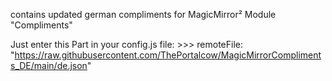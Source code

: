 contains updated german compliments for MagicMirror² Module "Compliments"

Just enter this Part in your config.js file:
				>>> remoteFile: "https://raw.githubusercontent.com/ThePortalcow/MagicMirrorCompliments_DE/main/de.json"
